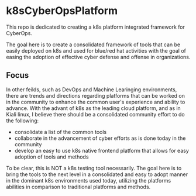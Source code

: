 # k8sCyberOpsPlatform

This repo is dedicated to creating a k8s platform integrated framework for CyberOps.

The goal here is to create a consolidated framework of tools that can be easily deployed on k8s and used for blue/red hat 
activities with the goal of easing the adoption of effective cyber defense and offense in organizations.

## Focus
In other feilds, such as DevOps and Machine Learinging environments, there are trends and directions regarding platforms that can be 
worked on in the community to enhance the common user's experience and ability to advance.  With the advant of k8s as the leading cloud 
platform, and as in Kiali linux, I believe there should be a consolidated community effort to do the following:
- consolidate a list of the common tools
- collaborate in the advancement of cyber efforts as is done today in the community
- develop an easy to use k8s native frontend platform that allows for easy adoption of tools and methods

To be clear, this is NOT a k8s testing tool necessarily.  The goal here is to bring the tools to the next level
in a consolidated and easy to adopt manner in the dominant k8s environments used today, utilizing the platforms
abilities in comparison to traditional platforms and methods.


